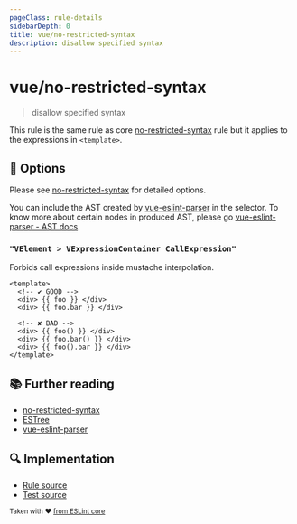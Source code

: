 ```yaml
---
pageClass: rule-details
sidebarDepth: 0
title: vue/no-restricted-syntax
description: disallow specified syntax
---
```

# vue/no-restricted-syntax
> disallow specified syntax

This rule is the same rule as core [no-restricted-syntax] rule but it applies to the expressions in `<template>`.


## :wrench: Options

Please see [no-restricted-syntax] for detailed options.

You can include the AST created by [vue-eslint-parser] in the selector.
To know more about certain nodes in produced AST, please go [vue-eslint-parser - AST docs].

### `"VElement > VExpressionContainer CallExpression"`

Forbids call expressions inside mustache interpolation.

<eslint-code-block :rules="{'vue/no-restricted-syntax': ['error', 'VElement > VExpressionContainer CallExpression']}">

```vue
<template>
  <!-- ✔ GOOD -->
  <div> {{ foo }} </div>
  <div> {{ foo.bar }} </div>

  <!-- ✘ BAD -->
  <div> {{ foo() }} </div>
  <div> {{ foo.bar() }} </div>
  <div> {{ foo().bar }} </div>
</template>
```

</eslint-code-block>

## :books: Further reading

- [no-restricted-syntax]
- [ESTree]
- [vue-eslint-parser]

[no-restricted-syntax]: https://eslint.org/docs/rules/no-restricted-syntax
[ESTree]: https://github.com/estree/estree
[vue-eslint-parser]: https://github.com/mysticatea/vue-eslint-parser
[vue-eslint-parser - AST docs]: https://github.com/mysticatea/vue-eslint-parser/blob/master/docs/ast.md

## :mag: Implementation

- [Rule source](https://github.com/vuejs/eslint-plugin-vue/blob/master/lib/rules/no-restricted-syntax.js)
- [Test source](https://github.com/vuejs/eslint-plugin-vue/blob/master/tests/lib/rules/no-restricted-syntax.js)

<sup>Taken with ❤️ [from ESLint core](https://eslint.org/docs/rules/no-restricted-syntax)</sup>
